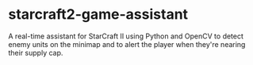 # starcraft2-game-assistant
A real-time assistant for StarCraft II using Python and OpenCV to detect enemy units on the minimap and to alert the player when they're nearing their supply cap.
